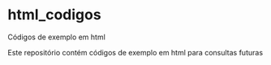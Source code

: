 # html_codigos

 Códigos de exemplo em html

 Este repositório contém códigos de exemplo em html para consultas futuras
